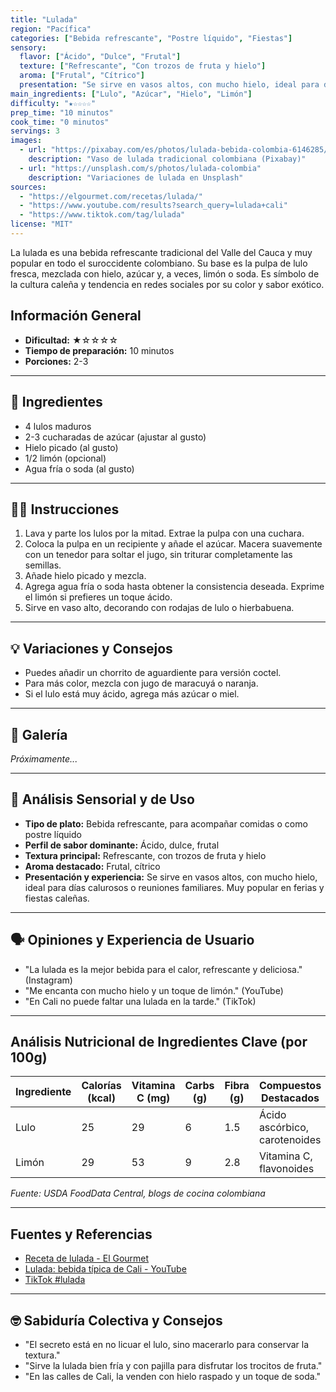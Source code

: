 ```yaml
---
title: "Lulada"
region: "Pacífica"
categories: ["Bebida refrescante", "Postre líquido", "Fiestas"]
sensory:
  flavor: ["Ácido", "Dulce", "Frutal"]
  texture: ["Refrescante", "Con trozos de fruta y hielo"]
  aroma: ["Frutal", "Cítrico"]
  presentation: "Se sirve en vasos altos, con mucho hielo, ideal para días calurosos o reuniones familiares. Muy popular en ferias y fiestas caleñas."
main_ingredients: ["Lulo", "Azúcar", "Hielo", "Limón"]
difficulty: "★☆☆☆☆"
prep_time: "10 minutos"
cook_time: "0 minutos"
servings: 3
images:
  - url: "https://pixabay.com/es/photos/lulada-bebida-colombia-6146285/"
    description: "Vaso de lulada tradicional colombiana (Pixabay)"
  - url: "https://unsplash.com/s/photos/lulada-colombia"
    description: "Variaciones de lulada en Unsplash"
sources:
  - "https://elgourmet.com/recetas/lulada/"
  - "https://www.youtube.com/results?search_query=lulada+cali"
  - "https://www.tiktok.com/tag/lulada"
license: "MIT"
---
```



La lulada es una bebida refrescante tradicional del Valle del Cauca y muy popular en todo el suroccidente colombiano. Su base es la pulpa de lulo fresca, mezclada con hielo, azúcar y, a veces, limón o soda. Es símbolo de la cultura caleña y tendencia en redes sociales por su color y sabor exótico.

## Información General

* **Dificultad:** ★☆☆☆☆
* **Tiempo de preparación:** 10 minutos
* **Porciones:** 2-3

---

## 📝 Ingredientes

- 4 lulos maduros
- 2-3 cucharadas de azúcar (ajustar al gusto)
- Hielo picado (al gusto)
- 1/2 limón (opcional)
- Agua fría o soda (al gusto)

---

## 👨‍🍳 Instrucciones

1. Lava y parte los lulos por la mitad. Extrae la pulpa con una cuchara.
2. Coloca la pulpa en un recipiente y añade el azúcar. Macera suavemente con un tenedor para soltar el jugo, sin triturar completamente las semillas.
3. Añade hielo picado y mezcla.
4. Agrega agua fría o soda hasta obtener la consistencia deseada. Exprime el limón si prefieres un toque ácido.
5. Sirve en vaso alto, decorando con rodajas de lulo o hierbabuena.

---

## 💡 Variaciones y Consejos

- Puedes añadir un chorrito de aguardiente para versión coctel.
- Para más color, mezcla con jugo de maracuyá o naranja.
- Si el lulo está muy ácido, agrega más azúcar o miel.

---

## 📸 Galería

*Próximamente...*

---

## 🔬 Análisis Sensorial y de Uso

- **Tipo de plato:** Bebida refrescante, para acompañar comidas o como postre líquido
- **Perfil de sabor dominante:** Ácido, dulce, frutal
- **Textura principal:** Refrescante, con trozos de fruta y hielo
- **Aroma destacado:** Frutal, cítrico
- **Presentación y experiencia:** Se sirve en vasos altos, con mucho hielo, ideal para días calurosos o reuniones familiares. Muy popular en ferias y fiestas caleñas.

---

## 🗣️ Opiniones y Experiencia de Usuario

- "La lulada es la mejor bebida para el calor, refrescante y deliciosa." (Instagram)
- "Me encanta con mucho hielo y un toque de limón." (YouTube)
- "En Cali no puede faltar una lulada en la tarde." (TikTok)

---

## Análisis Nutricional de Ingredientes Clave (por 100g)

| Ingrediente | Calorías (kcal) | Vitamina C (mg) | Carbs (g) | Fibra (g) | Compuestos Destacados |
|-------------|-----------------|-----------------|-----------|-----------|----------------------|
| Lulo        | 25              | 29              | 6         | 1.5       | Ácido ascórbico, carotenoides |
| Limón       | 29              | 53              | 9         | 2.8       | Vitamina C, flavonoides |

*Fuente: USDA FoodData Central, blogs de cocina colombiana*

---

## Fuentes y Referencias

- [Receta de lulada - El Gourmet](https://elgourmet.com/recetas/lulada/)
- [Lulada: bebida típica de Cali - YouTube](https://www.youtube.com/results?search_query=lulada+cali)
- [TikTok #lulada](https://www.tiktok.com/tag/lulada)

---

## 🤓 Sabiduría Colectiva y Consejos

- "El secreto está en no licuar el lulo, sino macerarlo para conservar la textura."
- "Sirve la lulada bien fría y con pajilla para disfrutar los trocitos de fruta."
- "En las calles de Cali, la venden con hielo raspado y un toque de soda."
